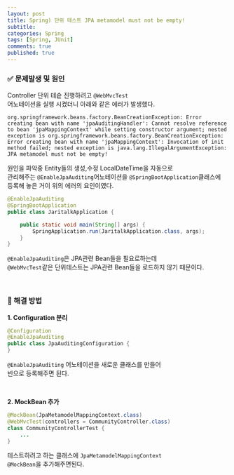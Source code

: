 ```yaml
---
layout: post
title: Spring) 단위 테스트 JPA metamodel must not be empty! 
subtitle: 
categories: Spring
tags: [Spring, JUnit]
comments: true
published: true
---
```



### ✅ 문제발생 및 원인

Controller 단위 테슽 진행하려고 `@WebMvcTest`  
어노테이션을 실행 시켰더니 아래와 같은 에러가 발생했다.  

```text
org.springframework.beans.factory.BeanCreationException: Error creating bean with name 'jpaAuditingHandler': Cannot resolve reference to bean 'jpaMappingContext' while setting constructor argument; nested exception is org.springframework.beans.factory.BeanCreationException: Error creating bean with name 'jpaMappingContext': Invocation of init method failed; nested exception is java.lang.IllegalArgumentException: JPA metamodel must not be empty!
```

원인을 파악중 Entity들의 생성,수정 LocalDateTime을 자동으로  
관리해주는 `@EnableJpaAuditing`어노테이션을 `@SpringBootApplication`클래스에  
등록해 놓은 거이 위의 에러의 요인이였다.  

```java
@EnableJpaAuditing
@SpringBootApplication
public class JaritalkApplication {

	public static void main(String[] args) {
		SpringApplication.run(JaritalkApplication.class, args);
	}
}
```

`@EnableJpaAuditing`은 JPA관련 Bean들을 필요로하는데   
`@WebMvcTest`같은 단위테스트는 JPA관련 Bean들을 로드하지 않기 때문이다.  


<br/> 

### 📌 해결 방법   

**1. Configuration 분리**  

```java
@Configuration
@EnableJpaAuditing
public class JpaAuditingConfiguration {  
}
```

`@EnableJpaAuditing` 어노테이션을 새로운 클래스를 만들어  
빈으로 등록해주면 된다.  

<br/>  

**2. MockBean 추가**  

```java
@MockBean(JpaMetamodelMappingContext.class)
@WebMvcTest(controllers = CommunityController.class)
class CommunityControllerTest {
    ...
}
```
테스트하려고 하는 클래스에 `JpaMetamodelMappingContext`   
`@MockBean`을 추가해주면된다.  







[문제 해결 참고 블로그]: https://xlffm3.github.io/spring%20&%20spring%20boot/JPAError/